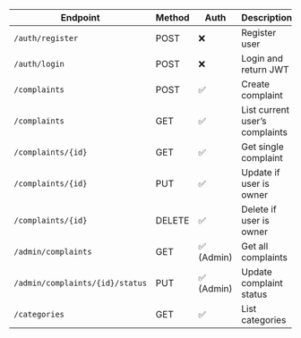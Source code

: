 | Endpoint                        | Method | Auth      | Description                    |
| ------------------------------- | ------ | --------- | ------------------------------ |
| `/auth/register`                | POST   | ❌         | Register user                  | done verified
| `/auth/login`                   | POST   | ❌         | Login and return JWT           | done verified
| `/complaints`                   | POST   | ✅         | Create complaint               | done verified
| `/complaints`                   | GET    | ✅         | List current user’s complaints | done verified
| `/complaints/{id}`              | GET    | ✅         | Get single complaint           | done verified
| `/complaints/{id}`              | PUT    | ✅         | Update if user is owner        | done verified
| `/complaints/{id}`              | DELETE | ✅         | Delete if user is owner        | done verified
| `/admin/complaints`             | GET    | ✅ (Admin) | Get all complaints             | done verified
| `/admin/complaints/{id}/status` | PUT    | ✅ (Admin) | Update complaint status        | done verified
| `/categories`                   | GET    | ✅         | List categories                | done verified
